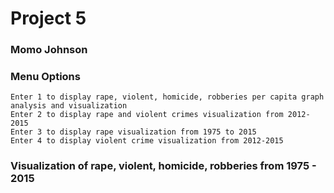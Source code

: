 # Project 5
### Momo Johnson

### Menu Options

    Enter 1 to display rape, violent, homicide, robberies per capita graph analysis and visualization
    Enter 2 to display rape and violent crimes visualization from 2012-2015
    Enter 3 to display rape visualization from 1975 to 2015
    Enter 4 to display violent crime visualization from 2012-2015
### Visualization of rape, violent, homicide, robberies from 1975 - 2015

